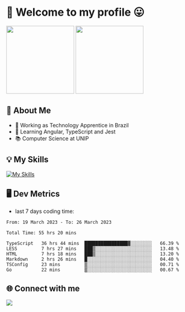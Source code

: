 # 🎉 Welcome to my profile 😛

<div>
  <img height="180em" src="https://github-readme-stats.vercel.app/api?username=VinicciusSantos&show_icons=true&icon_color=fff&include_all_commits=true&count_private=true&bg_color=30,0D1117,394AAB&title_color=fff&text_color=fff"/>
  <img height="180em" src="https://github-readme-stats.vercel.app/api/top-langs/?username=VinicciusSantos&langs_count=8&layout=compact&include_all_commits=true&count_private=true&bg_color=30,324295,324295&title_color=fff&text_color=fff"/>
</div>


## 📖 About Me
- 🔭 Working as Technology Apprentice in Brazil
- 🌱 Learning Angular, TypeScript and Jest
- 📚 Computer Science at UNIP

## 💡 My Skills

[![My Skills](https://skills.thijs.gg/icons?i=angular,react,html,css,sass,bootstrap,ts,js,nodejs,git,c,py,postgres)](https://github.com/VinicciusSantos)

## 🖥️ Dev Metrics

- last 7 days coding time:

<!--START_SECTION:waka-->

```text
From: 19 March 2023 - To: 26 March 2023

Total Time: 55 hrs 20 mins

TypeScript   36 hrs 44 mins  ████████████████▓░░░░░░░░   66.39 %
LESS         7 hrs 27 mins   ███▒░░░░░░░░░░░░░░░░░░░░░   13.48 %
HTML         7 hrs 18 mins   ███▒░░░░░░░░░░░░░░░░░░░░░   13.20 %
Markdown     2 hrs 26 mins   █░░░░░░░░░░░░░░░░░░░░░░░░   04.40 %
TSConfig     23 mins         ▒░░░░░░░░░░░░░░░░░░░░░░░░   00.71 %
Go           22 mins         ▒░░░░░░░░░░░░░░░░░░░░░░░░   00.67 %
```

<!--END_SECTION:waka-->

## 🌐 Connect with me

<a href="https://www.linkedin.com/in/vinicius-guedes-b817aa223/"><img src="https://img.shields.io/badge/LinkedIn-0077B5?style=for-the-badge&logo=linkedin&logoColor=white"/></a>

